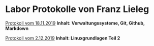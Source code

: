 # Labor Protokolle von Franz Lieleg

[Protokoll vom 18.11.2019](https://github.com/HTLMechatronics/m17-3ahme-la1-sx/blob/liefrm17/SxLab%20Protokolle/1.Lab_Protokoll_18.11.2019_liefrm17.md)  **Inhalt: Verwaltungssysteme, Git, Github, Markdown**


[Protokoll vom 2.12.2019](https://github.com/HTLMechatronics/m17-3ahme-la1-sx/blob/liefrm17/SxLab%20Protokolle/protokoll-2_liefrm17_2019-12-02.md) **Inhalt: Linuxgrundlagen Teil 2**
